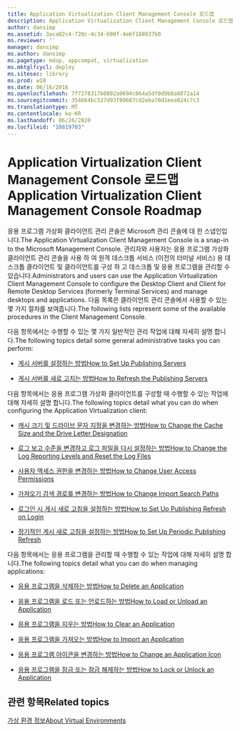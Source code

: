 ```yaml
---
title: Application Virtualization Client Management Console 로드맵
description: Application Virtualization Client Management Console 로드맵
author: dansimp
ms.assetid: 3aca02c4-728c-4c34-b90f-4e6f188937b0
ms.reviewer: ''
manager: dansimp
ms.author: dansimp
ms.pagetype: mdop, appcompat, virtualization
ms.mktglfcycl: deploy
ms.sitesec: library
ms.prod: w10
ms.date: 06/16/2016
ms.openlocfilehash: 7f7278317b0802a9694c064a5df0d9b8a8072a14
ms.sourcegitcommit: 354664bc527d93f80687cd2eba70d1eea024c7c3
ms.translationtype: MT
ms.contentlocale: ko-KR
ms.lasthandoff: 06/26/2020
ms.locfileid: "10819703"
---
```

# <span data-ttu-id="10f01-103">Application Virtualization Client Management Console 로드맵</span><span class="sxs-lookup"><span data-stu-id="10f01-103">Application Virtualization Client Management Console Roadmap</span></span>


<span data-ttu-id="10f01-104">응용 프로그램 가상화 클라이언트 관리 콘솔은 Microsoft 관리 콘솔에 대 한 스냅인입니다.</span><span class="sxs-lookup"><span data-stu-id="10f01-104">The Application Virtualization Client Management Console is a snap-in to the Microsoft Management Console.</span></span> <span data-ttu-id="10f01-105">관리자와 사용자는 응용 프로그램 가상화 클라이언트 관리 콘솔을 사용 하 여 원격 데스크톱 서비스 (이전의 터미널 서비스) 용 데스크톱 클라이언트 및 클라이언트를 구성 하 고 데스크톱 및 응용 프로그램을 관리할 수 있습니다.</span><span class="sxs-lookup"><span data-stu-id="10f01-105">Administrators and users can use the Application Virtualization Client Management Console to configure the Desktop Client and Client for Remote Desktop Services (formerly Terminal Services) and manage desktops and applications.</span></span> <span data-ttu-id="10f01-106">다음 목록은 클라이언트 관리 콘솔에서 사용할 수 있는 몇 가지 절차를 보여줍니다.</span><span class="sxs-lookup"><span data-stu-id="10f01-106">The following lists represent some of the available procedures in the Client Management Console.</span></span>

<span data-ttu-id="10f01-107">다음 항목에서는 수행할 수 있는 몇 가지 일반적인 관리 작업에 대해 자세히 설명 합니다.</span><span class="sxs-lookup"><span data-stu-id="10f01-107">The following topics detail some general administrative tasks you can perform:</span></span>

-   [<span data-ttu-id="10f01-108">게시 서버를 설정하는 방법</span><span class="sxs-lookup"><span data-stu-id="10f01-108">How to Set Up Publishing Servers</span></span>](how-to-set-up-publishing-servers.md)

-   [<span data-ttu-id="10f01-109">게시 서버를 새로 고치는 방법</span><span class="sxs-lookup"><span data-stu-id="10f01-109">How to Refresh the Publishing Servers</span></span>](how-to-refresh-the-publishing-servers.md)

<span data-ttu-id="10f01-110">다음 항목에서는 응용 프로그램 가상화 클라이언트를 구성할 때 수행할 수 있는 작업에 대해 자세히 설명 합니다.</span><span class="sxs-lookup"><span data-stu-id="10f01-110">The following topics detail what you can do when configuring the Application Virtualization client:</span></span>

-   [<span data-ttu-id="10f01-111">캐시 크기 및 드라이브 문자 지정을 변경하는 방법</span><span class="sxs-lookup"><span data-stu-id="10f01-111">How to Change the Cache Size and the Drive Letter Designation</span></span>](how-to-change-the-cache-size-and-the-drive-letter-designation.md)

-   [<span data-ttu-id="10f01-112">로그 보고 수준을 변경하고 로그 파일을 다시 설정하는 방법</span><span class="sxs-lookup"><span data-stu-id="10f01-112">How to Change the Log Reporting Levels and Reset the Log Files</span></span>](how-to-change-the-log-reporting-levels-and-reset-the-log-files.md)

-   [<span data-ttu-id="10f01-113">사용자 액세스 권한을 변경하는 방법</span><span class="sxs-lookup"><span data-stu-id="10f01-113">How to Change User Access Permissions</span></span>](how-to-change-user-access-permissions.md)

-   [<span data-ttu-id="10f01-114">가져오기 검색 경로를 변경하는 방법</span><span class="sxs-lookup"><span data-stu-id="10f01-114">How to Change Import Search Paths</span></span>](how-to-change-import-search-paths.md)

-   [<span data-ttu-id="10f01-115">로그인 시 게시 새로 고침을 설정하는 방법</span><span class="sxs-lookup"><span data-stu-id="10f01-115">How to Set Up Publishing Refresh on Login</span></span>](how-to-set-up-publishing-refresh-on-login.md)

-   [<span data-ttu-id="10f01-116">정기적인 게시 새로 고침을 설정하는 방법</span><span class="sxs-lookup"><span data-stu-id="10f01-116">How to Set Up Periodic Publishing Refresh</span></span>](how-to-set-up-periodic-publishing-refresh.md)

<span data-ttu-id="10f01-117">다음 항목에서는 응용 프로그램을 관리할 때 수행할 수 있는 작업에 대해 자세히 설명 합니다.</span><span class="sxs-lookup"><span data-stu-id="10f01-117">The following topics detail what you can do when managing applications:</span></span>

-   [<span data-ttu-id="10f01-118">응용 프로그램을 삭제하는 방법</span><span class="sxs-lookup"><span data-stu-id="10f01-118">How to Delete an Application</span></span>](how-to-delete-an-application.md)

-   [<span data-ttu-id="10f01-119">응용 프로그램을 로드 또는 언로드하는 방법</span><span class="sxs-lookup"><span data-stu-id="10f01-119">How to Load or Unload an Application</span></span>](how-to-load-or-unload-an-application.md)

-   [<span data-ttu-id="10f01-120">응용 프로그램을 지우는 방법</span><span class="sxs-lookup"><span data-stu-id="10f01-120">How to Clear an Application</span></span>](how-to-clear-an-application.md)

-   [<span data-ttu-id="10f01-121">응용 프로그램을 가져오는 방법</span><span class="sxs-lookup"><span data-stu-id="10f01-121">How to Import an Application</span></span>](how-to-import-an-application.md)

-   [<span data-ttu-id="10f01-122">응용 프로그램 아이콘을 변경하는 방법</span><span class="sxs-lookup"><span data-stu-id="10f01-122">How to Change an Application Icon</span></span>](how-to-change-an-application-icon.md)

-   [<span data-ttu-id="10f01-123">응용 프로그램을 잠금 또는 잠금 해제하는 방법</span><span class="sxs-lookup"><span data-stu-id="10f01-123">How to Lock or Unlock an Application</span></span>](how-to-lock-or-unlock-an-application.md)

## <span data-ttu-id="10f01-124">관련 항목</span><span class="sxs-lookup"><span data-stu-id="10f01-124">Related topics</span></span>


[<span data-ttu-id="10f01-125">가상 환경 정보</span><span class="sxs-lookup"><span data-stu-id="10f01-125">About Virtual Environments</span></span>](about-virtual-environments.md)

 

 





